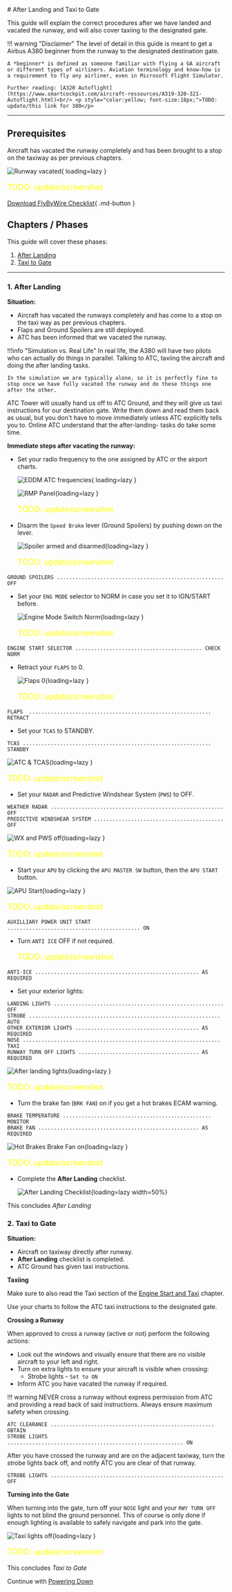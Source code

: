 <link rel="stylesheet" href="/stylesheets/bg.css">
# After Landing and Taxi to Gate

This guide will explain the correct procedures after we have landed and vacated the runway, and will also cover taxiing to the designated gate.

!!! warning "Disclaimer"
    The level of detail in this guide is meant to get a Airbus A380 beginner from the runway to the designated destination gate.

    A *beginner* is defined as someone familiar with flying a GA aircraft or different types of airliners. Aviation terminology and know-how is a requirement to fly any airliner, even in Microsoft Flight Simulator.

    Further reading: [A320 Autoflight](https://www.smartcockpit.com/aircraft-ressources/A319-320-321-Autoflight.html)<br/> <p style="color:yellow; font-size:18px;">TODO: update/this link for 380</p>


---

## Prerequisites

Aircraft has vacated the runway completely and has been brought to a stop on the taxiway as per previous chapters.

![Runway vacated](../assets/beginner-guide/after-landing/rwy-vacated.png "Runway vacated"){ loading=lazy } <p style="color:yellow; font-size:18px;">TODO: update/screenshot</p>

[Download FlyByWire Checklist](../assets/sop/A32NX%20Documentation/FBW%20A32NX%20Checklist.pdf){ .md-button }

## Chapters / Phases

This guide will cover these phases:

1. [After Landing](#1-after-landing)
2. [Taxi to Gate](#2-taxi-to-gate)

---

### 1. After Landing

**Situation:**

- Aircraft has vacated the runways completely and has come to a stop on the taxi way as per previous chapters.
- Flaps and Ground Spoilers are still deployed.
- ATC has been informed that we vacated the runway.

!!!info "Simulation vs. Real Life"
    In real life, the A380 will have two pilots who can actually do things in parallel. Talking to ATC, taxiing the aircraft and doing the after landing tasks.

    In the simulation we are typically alone, so it is perfectly fine to stop once we have fully vacated the runway and do these things one after the other.

ATC Tower will usually hand us off to ATC Ground, and they will give us taxi instructions for our destination gate. Write them down and read them back as usual, but you don't have to move immediately unless ATC explicitly tells you to. Online ATC understand that the after-landing- tasks do take some time.

**Immediate steps after vacating the runway:**

- Set your radio frequency to the one assigned by ATC or the airport charts.

    ![EDDM ATC frequencies](../assets/beginner-guide/after-landing/EDDM-frequency-chart.png "EDDM ATC frequencies"){ loading=lazy }

    ![RMP Panel](../assets/beginner-guide/after-landing/RMP-Panel.png "RMP Panel"){loading=lazy } <p style="color:yellow; font-size:18px;">TODO: update/screenshot</p>

- Disarm the `Speed Brake` lever (Ground Spoilers) by pushing down on the lever.

    ![Spoiler armed and disarmed](../assets/beginner-guide/after-landing/Spoiler.png "Spoiler armed and disarmed"){loading=lazy } <p style="color:yellow; font-size:18px;">TODO: update/screenshot</p>

`GROUND SPOILERS ...................................................... OFF`<br/>

- Set your `ENG MODE` selector to NORM in case you set it to IGN/START before.

    ![Engine Mode Switch Norm](../assets/beginner-guide/after-landing/Engine-Mode-Switch-Norm.png "Engine Mode Switch Norm"){loading=lazy } <p style="color:yellow; font-size:18px;">TODO: update/screenshot</p>

`ENGINE START SELECTOR ......................................... CHECK NORM`<br/>

- Retract your `FLAPS` to 0.

    ![Flaps 0](../assets/beginner-guide/after-landing/Flaps-0.png "Flaps 0"){loading=lazy } <p style="color:yellow; font-size:18px;">TODO: update/screenshot</p>

`FLAPS  ........................................................... RETRACT`<br/>

- Set your `TCAS` to STANDBY.

`TCAS ............................................................. STANDBY`<br/>

![ATC & TCAS](../assets/beginner-guide/after-landing/tcas-panel.png "ATC & TCAS"){loading=lazy } <p style="color:yellow; font-size:18px;">TODO: update/screenshot</p>

- Set your `RADAR` and Predictive Windshear System (`PWS`) to OFF.

`WEATHER RADAR ........................................................ OFF`<br/>
`PREDICTIVE WINDSHEAR SYSTEM .......................................... OFF`<br/>

![WX and PWS off](../assets/beginner-guide/after-landing/radar-pws-off.png "WX and PWS off"){loading=lazy } <p style="color:yellow; font-size:18px;">TODO: update/screenshot</p>

- Start your `APU` by clicking the `APU MASTER SW` button, then the `APU START` button.

![APU Start](../assets/beginner-guide/starting-aircraft/APU-Start.png "APU Start"){loading=lazy } <p style="color:yellow; font-size:18px;">TODO: update/screenshot</p>

`AUXILLIARY POWER UNIT START ........................................... ON`<br/>

- Turn `ANTI ICE` OFF if not required. <p style="color:yellow; font-size:18px;">TODO: update/screenshot</p>

`ANTI-ICE ..................................................... AS REQUIRED`<br/>

- Set your exterior lights:

`LANDING LIGHTS ....................................................... OFF`<br/>
`STROBE .............................................................. AUTO`<br/>
`OTHER EXTERIOR LIGHTS ........................................ AS REQUIRED`<br/>
`NOSE ................................................................ TAXI`<br/>
`RUNWAY TURN OFF LIGHTS ....................................... AS REQUIRED`<br/>

![After landing lights](../assets/beginner-guide/after-landing/taxi-lights-on.png "After landing lights"){loading=lazy } <p style="color:yellow; font-size:18px;">TODO: update/screenshot</p>

- Turn the brake fan (`BRK FAN`) on if you get a hot brakes ECAM warning.

`BRAKE TEMPERATURE ................................................ MONITOR`<br/>
`BRAKE FAN .................................................... AS REQUIRED`<br/>

![Hot Brakes Brake Fan on](../assets/beginner-guide/after-landing/Brake-Fan.png "Hot Brakes Brake Fan on"){loading=lazy } <p style="color:yellow; font-size:18px;">TODO: update/screenshot</p>

- Complete the **After Landing** checklist.

    ![After Landing Checklist](../assets/beginner-guide/after-landing/After-landing-checklist.png "After Landing Checklist"){loading=lazy width=50%}

This concludes *After Landing*

### 2. Taxi to Gate

**Situation:**

- Aircraft on taxiway directly after runway.
- **After Landing** checklist is completed.
- ATC Ground has given taxi instructions.

**Taxiing**

Make sure to also read the Taxi section of the [Engine Start and Taxi](04_engine-start-taxi#taxi) chapter.

Use your charts to follow the ATC taxi instructions to the designated gate.

**Crossing a Runway**

When approved to cross a runway (active or not) perform the following actions:

- Look out the windows and visually ensure that there are no visible aircraft to your left and right.
- Turn on extra lights to ensure your aircraft is visible when crossing:
    - Strobe lights - `Set to ON`
- Inform ATC you have vacated the runway if required.

!!! warning
    NEVER cross a runway without express permission from ATC and providing a read back of said instructions. Always ensure maximum safety when crossing.

`ATC CLEARANCE ..................................................... OBTAIN`<br/>
`STROBE LIGHTS ......................................................... ON`<br/>

After you have crossed the runway and are on the adjacent taxiway, turn the strobe lights back off, and notify ATC you are clear of that runway.

`STROBE LIGHTS ........................................................ OFF`<br/>

**Turning into the Gate**

 When turning into the gate, turn off your `NOSE` light and your `RWY TURN OFF` lights to not blind the ground personnel. This of course is only done if enough lighting is available to safely navigate and park into the gate.

![Taxi lights off](../assets/beginner-guide/after-landing/taxi-lights-off.png "Lights_Taxi_off.png"){loading=lazy } <p style="color:yellow; font-size:18px;">TODO: update/screenshot</p>

This concludes *Taxi to Gate*

Continue with [Powering Down](09_powering-down)

